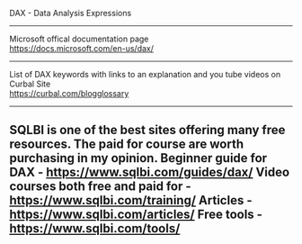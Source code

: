 DAX - Data Analysis Expressions

---
Microsoft offical documentation page </br>
https://docs.microsoft.com/en-us/dax/

---
List of DAX keywords with links to an explanation and you tube videos on Curbal Site</br>
https://curbal.com/blogglossary

---
SQLBI is one of the best sites offering many free resources.  The paid for course are worth purchasing in my opinion.
Beginner guide for DAX - https://www.sqlbi.com/guides/dax/
Video courses both free and paid for - https://www.sqlbi.com/training/
Articles - https://www.sqlbi.com/articles/
Free tools - https://www.sqlbi.com/tools/ 
---
